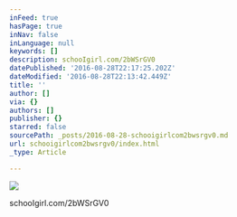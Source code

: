 ```yaml
---
inFeed: true
hasPage: true
inNav: false
inLanguage: null
keywords: []
description: schooIgirl.com/2bWSrGV0
datePublished: '2016-08-28T22:17:25.202Z'
dateModified: '2016-08-28T22:13:42.449Z'
title: ''
author: []
via: {}
authors: []
publisher: {}
starred: false
sourcePath: _posts/2016-08-28-schooigirlcom2bwsrgv0.md
url: schooigirlcom2bwsrgv0/index.html
_type: Article

---
```

![](https://the-grid-user-content.s3-us-west-2.amazonaws.com/699dacaf-1c2b-4bb9-a9e9-e1e7fcfc4ccb.jpg)

schooIgirl.com/2bWSrGV0